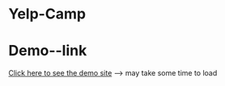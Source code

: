 # Yelp-Camp

# Demo--link

[Click here to see the demo site](https://shielded-spire-61735.herokuapp.com/)
--> may take some time to load
